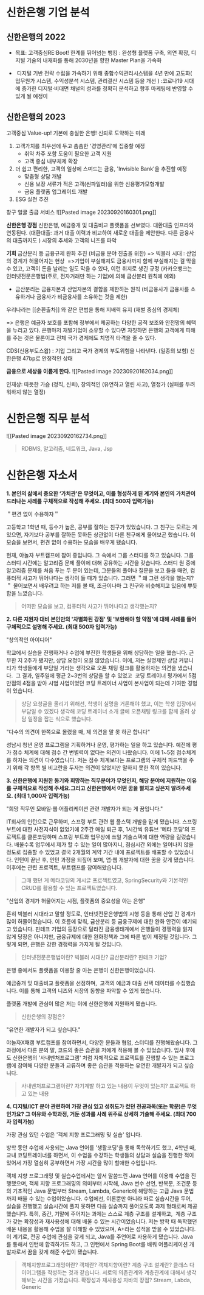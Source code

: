 
# 신한은행 기업 분석

## 신한은행의 2022
* 목표: 고객중심RE:Boot! 한계를 뛰어넘는 뱅킹 : 완성형 플랫폼 구축, 외연 확장, 디지털 기술의 내재화를 통해 2030년을 향한 Master Plan을 가속화

*  디지털 기반 전략 수립을 가속하기 위해 종합수익관리시스템을 4년 만에 고도화( 업무원가 시스템, 수익성분석 시스템, 관리결산 시스템 등을 개선 )
:코로나19 시대에 증가한 디지털·비대면 채널의 성과를 정확히 분석하고 향후 마케팅에 반영할 수 있게 될 예정이


## 신한은행의 2023
고객중심 Value-up! 기본에 충실한 은행! 신뢰로 도약하는 미래 
1. 고객가치를 최우선에 두고 촘촘한 '경영관리'에 집중할 예정
	* 취약 차주 포함 도움이 필요한 고객 지원
	* 고객 중심 내부체제 확장
2. 더 쉽고 편리한, 고객의 일상에 스며드는 금융, 'Invisible Bank'을 추진할 예정
	* 맞춤형 상담 개발
	* 신용 보장 서류가 적은 고객(씬파일러)을 위한 신용평가모형개발
	* 금융 플랫폼 업그레이드 개발
3. ESG 실천 추진

창구 얼굴 출금 서비스 
![[Pasted image 20230920160301.png]]

**신한은행 강점**
신한은행, 예금중개 및 대출비교 플랫폼을 선보였다. 대환대출 인프라와 연동된다.
(대환대출: 과거 대출 이력과 비교하여 새로운 대출을 제안한다. 다른 금융사의 대출까지도 )
시장의 추세와 고객의 니즈를 파악

**기회**
금산분리 등 금융규제 완화 추진 (비금융 분야 진출을 위한) => 빅블러 시대 : 산업의 경계가 허물어지는 현상
 =>기업이 부실해져도 금융사까지 함께 부실해지는 걸 막을 수 있고, 고객이 돈을 날리는 일도 막을 수 있다, 이런 취지로 생긴 규정 (카카오뱅크는 인터넷전문은행법(주로, 전자거래만 하는 기업)에 의해 금산분리 원칙에 예외)


* 금산분리는 금융자본과 산업자본의 결합을 제한하는 원칙 (비금융사가 금융사를 소유하거나 금융사가 비금융사를 소유하는 것을 제한)

우리나라는  [[순환출차]] 와 같은 편법을 통해 지배력 유지 (재벌 중심의 경제체) 

=> 은행은 예금자 보호를 포함해 정부에서 제공하는 다양한 공적 보조와 안전망의 혜택을 누리고 있다. 은행마저 재벌기업이 소유할 수 있다면 자칫하면 은행의 고객에게 피해를 주는 것은 물론이고 전체 국가 경제에도 치명적 타격을 줄 수 있다.  
  

CDS(신용부도스왑) : 기업 그리고 국가 경제의 부도위험을 나타낸다. (일종의 보험)
신한은행 47bp로 안정적인 상태

**금융으로 세상을 이롭게 한다.**
![[Pasted image 20230920162034.png]]

인재상: 따듯한 가슴 (정직, 신뢰), 창의적인 (유연하고 열린 사고), 열정가 (실패를 두려워하지 않는 열정)


# 신한은행 직무 분석
![[Pasted image 20230920162734.png]]
> RDBMS, 알고리즘, 네트워크, Java, Jsp


# 신한은행 자소서


**1. **본인의 삶에서 중요한 ‘가치관'은 무엇이고, 이를 형성하게 된 계기와 본인의 가치관이 드러나는 사례를 구체적으로 작성해 주세요. (최대 500자 입력가능)****

＂편견 없이 수용하자＂

고등학교 1학년 때, 등수가 높은, 공부를 잘하는 친구가 있었습니다. 그 친구는 모르는 게 있으면, 자기보다 공부를 잘하든 못하든 상관없이 다른 친구에게 물어보곤 했습니다. 이 모습을 보면서, 편견 없이 수용하는 모습을 배우게 됐습니다. 

현재, 야놀자 부트캠프에 참여 중입니다. 그 속에서 그룹 스터디를 하고 있습니다. 그룹 스터디 시간에는 알고리즘 문제 풀이에 대해 공유하는 시간을 갖습니다. 스터디 원 중에 알고리즘 문제를 처음 푸는 두 분이 있는데, 그분들의 풀이나 질문을 보고 들을 때면, 컴퓨터적 사고가 뛰어나다는 생각이 들 때가 있습니다. 그러면 ＂왜 그런 생각을 했는지?＂ 물어보면서 배우려고 하는 저를 볼 때, 조금이나마 그 친구와 비슷해지고 있음에 뿌듯함을 느꼈습니다.

> 어떠한 모습을 보고, 컴퓨터적 사고가 뛰어나다고 생각했는지? 




**2. 다른 지원자 대비 본인만의 '차별화된 강점' 및 '보완해야 할 약점'에 대해 사례를 들어 구체적으로 설명해 주세요. (최대 500자 입력가능)**

"창의적인 아이디어"

학교에서 실습을 진행하거나 수업에 부진한 학생들을 위해 상담하는 일을 했습니다. 근무한 지 2주가 됐지만, 상담 요청이 오질 않았습니다. 이에, 저는 실명제인 상담 커뮤니티가 학생들에게 부담일 거라는 생각으로 오픈 채팅 링크를 활용하자는 의견을 냈습니다.  그 결과, 일주일에 평균 2~3번의 상담을 할 수 있었고  코딩 트레이너 평가에서 5점 만점의 4점을 받아 시범 사업이었던 코딩 트레이너 사업이 본사업이 되는데 기여한 경험이 있습니다.

> 상담 요청글을 올리기 위해선, 학생이 실명을 거론해야 했고, 이는 학생 입장에서 부담일 수 있겠다 생각해 코딩 트레이너 소개 글에 오픈채팅 링크를 함께 올려 상담 일정을 잡는 식으로 했습니다.

"다수의 의견이 한쪽으로 몰렸을 때, 제 의견을 말 못 하곤 합니다"

성남시 청년 운영 프로그램을 기획하거나 운영, 평가하는 일을 하고 있습니다. 예전에 평가 점수 체계에 대해 점수 간 변별력이 없다는 의견이 나왔습니다. 이에 1~5점 점수체계를 하자는 의견이 다수였습니다. 저는 점수 체계보다는 프로그램의 구체적 피드백을 주기 위해 각 항목 별 비고란을 두자는 의견이 있었지만 말하지 못한 적이 있습니다.


**3. 신한은행에 지원한 동기와 희망하는 직무분야가 무엇인지, 해당 분야에 지원하는 이유를 구체적으로 작성해 주세요.그리고 신한은행에서 어떤 꿈을 펼치고 싶은지 알려주세요. (최대 1,000자 입력가능)**

"희망 직무인 모바일·웹·어플리케이션 관련 개발자가 되는 게 꿈입니다."

IT회사의 인턴으로 근무하며, 스프링 부트 관련 웹 풀스택 개발을 맡게 됐습니다. 스프링 부트에 대한 사전지식이 없었기에 2주간 매일 퇴근 후, 1시간씩 유튜브 '메타 코딩'의 프로젝트를 클론코딩하며 스프링 부트와 업무상에 쓰일 기술스택에 대한 역량을 길렀습니다. 배울수록 업무에서 제가 할 수 있는 일이 많아지니, 점심시간 외에는 일어나지 않을 정도로 집중할 수 있었고 결국 2개월의 계약 기간 내에 프로젝트를 배포할 수 있었습니다. 인턴이 끝난 후, 인턴 과정을 되짚어 보며, 앱·웹 개발자에 대한 꿈을 갖게 됐습니다. 이후에는 관련 프로젝트, 부트캠프를 참여해왔습니다.

> 그때 했던 게 메타코딩의 게시글 프로젝트였고, SpringSecurity와 기본적인 CRUD를 활용할 수 있는 프로젝트였습니다. 

"산업의 경계가 허물어지는 시점, 플랫폼의 중요성을 아는 은행"

흔히 빅블러 시대라고 말할 정도로, 인터넷전문은행법의 시행 등을 통해 산업 간 경계가 많이 허물어졌습니다. 이 흐름에 맞춰, 금산분리 등 금융규제에 대한 완화 안건이 얘기되고 있습니다. 핀테크 기업의 등장으로 달라진 금융생태계에서 은행들이 경쟁력을 잃지 않게 당장은 아니지만, 금융규제에 대한 완화정책과 그에 따른 법이 제정될 것입니다. 그렇게 되면, 은행은 강한 경쟁력을 가지게 될 것입니다.

> 인터넷전문은행법이란? 빅블러 시대란? 금산분리란? 핀테크 기업? 

은행 중에서도 플랫폼을 이용할 줄 아는 은행이 신한은행이었습니다.

예금중개 및 대출비교 플랫폼을 선점하며,  고객의 예금과 대출 선택 데이터를 수집했습니다. 이를 통해 고객의 니즈와 시장의 동향을 파악할 수 있게 했습니다.

플랫폼 개발에 관심이 많은 저는 이에 신한은행에 지원하게 됐습니다.

> 신한은행의 강점은? 

"유연한 개발자가 되고 싶습니다."

야놀자X패캠 부트캠프를 참여하면서, 다양한 분들과 협업, 스터디를 진행해왔습니다. 그 과정에서 다른 분의 말, 코드의 좋은 습관을 저에게 적용해 볼 수 있었습니다. 입사 후에도 신한은행의 '사내벤처프로그램' 처럼 자체적으로 프로젝트를 진행할 수 있는 프로그램에 참여해 다양한 분들과 교류하며 좋은 습관을 적용하는 유연한 개발자가 되고 싶습니다.

> 사내벤처프로그램이란? 
> 자기계발 하고 있는 내용이 무엇이 있는지? 프로젝트 하고 있는 내용

**4. 디지털/ICT 분야 관련하여 가장 관심 있고 성취도가 컸던 전공과목(또는 학문)은 무엇인가요? 그 이유와 수학과정, 거둔 성과를 사례 위주로 상세히 기술해 주세요. (최대 700자 입력가능)**

가장 관심 있던 수업은 '객체 지향 프로그래밍 및 실습' 입니다.

방학 동안 수업에 사용되는 Java 언어를 '생활코딩'을 통해 독학하기도 했고, 4학년 때, 교내 코딩트레이너를 하면서, 이 수업을 수강하는 학생들의 상담과 실습을 진행한 적이 있어서 가장 열심히 공부하면서 가장 시간을 많이 할애한 수업입니다.

객체 지향 프로그래밍 및 실습수업에서는 앞서 말씀드린 Java 언어를 이용해 수업을 진행했으며, 객체 지향 프로그래밍의 의미부터 시작해, Java 변수 선언, 반복문, 조건문 등의 기초적인 Java 문법부터 Stream, Lambda, Generic에 해당하는 고급 Java 문법까지 배울 수 있는 수업이었습니다. 수업에선, 이론뿐만 아니라 따로 실습시간을 두어, 실습을 진행했고 실습시간에 풀지 못하면 다음 실습까지 풀어오도록 과제 형태로써 제공했습니다. 특히, 중간, 기말에 주어지는 과제는 스스로 계층 구조를 설계하고,  계층 구조가 갖는 확장성과 재사용성에 대해 배울 수 있는 시간이었습니다. 저는 방학 때 독학했던 배운 내용을 활용해 수업을 잘 이해할 수 있었으며, A+라는 성적을 받을 수 있었습니다. 이 계기로, 전공 수업에 관심을 갖게 되고, Java를 주언어로 사용하게 됐습니다. Java를 통해서 인턴에 합격하기도 하고, 그 인턴에서 Spring Boot를 배워 어플리케이션 개발자로서 꿈을 갖게 해준 수업이 됐습니다.

> 객체지향프로그래밍이란? 객체란? 객체지향이란? 
> 계층 구조 설계란? 클래스 다이어그램을 작성하는 것과 같습니다. 서로의 의존관계와 계층관계에 대해서 생각해보는 시간을 가졌습니다.
> 확장성과 재사용성
> 자바의 장점?
> Stream, Labda, Generic 
